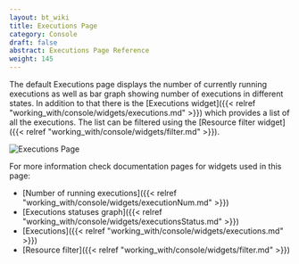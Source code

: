 ```yaml
---
layout: bt_wiki
title: Executions Page
category: Console
draft: false
abstract: Executions Page Reference
weight: 145
---
```


The default Executions page displays the number of currently running executions as well as bar graph showing number of executions in different states. 
In addition to that there is the [Executions widget]({{< relref "working_with/console/widgets/executions.md" >}}) which provides a list of all the executions.
The list can be filtered using the [Resource filter widget]({{< relref "working_with/console/widgets/filter.md" >}}).

![Executions Page]( /images/ui/pages/executions-page.png )

For more information check documentation pages for widgets used in this page:

* [Number of running executions]({{< relref "working_with/console/widgets/executionNum.md" >}})
* [Executions statuses graph]({{< relref "working_with/console/widgets/executionsStatus.md" >}})
* [Executions]({{< relref "working_with/console/widgets/executions.md" >}})
* [Resource filter]({{< relref "working_with/console/widgets/filter.md" >}})
